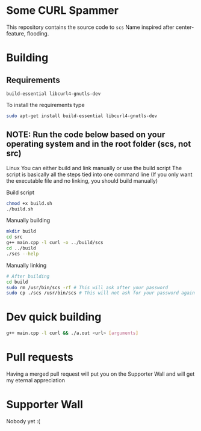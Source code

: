 # Some CURL Spammer

This repository contains the source code to `scs`
Name inspired after center-feature, flooding.

# Building

## Requirements

```
build-essential libcurl4-gnutls-dev
```

To install the requirements type

```bash
sudo apt-get install build-essential libcurl4-gnutls-dev
```

## **NOTE: Run the code below based on your operating system and in the root folder (scs, not src)**

Linux
You can either build and link manually or use the build script
The script is basically all the steps tied into one command line
(If you only want the executable file and no linking, you should build manually)

Build script

```bash
chmod +x build.sh
./build.sh
```

Manually building

```bash
mkdir build
cd src
g++ main.cpp -l curl -o ../build/scs
cd ../build
./scs --help
```

Manually linking

```bash
# After building
cd build
sudo rm /usr/bin/scs -rf # This will ask after your password
sudo cp ./scs /usr/bin/scs # This will not ask for your password again
```

# Dev quick building

```bash
g++ main.cpp -l curl && ./a.out <url> [arguments]
```

# Pull requests

Having a merged pull request will put you on the Supporter Wall and will get my eternal appreciation

# Supporter Wall

Nobody yet :(
